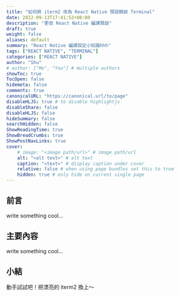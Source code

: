 ```yaml
---
title: "如何將 iterm2 改為 React Native 預設開啟 Terminal"
date: 2022-09-13T17:41:52+08:00
description: "更改 React Native 編譯預設"
draft: true
weight: false
aliases: default
summary: "React Native 編譯設定小知識hhh"
tags: ["REACT NATIVE", "TERMINAL"]
categories: ["REACT NATIVE"]
author: "Shu"
# author: ["Me", "You"] # multiple authors
showToc: true
TocOpen: false
hidemeta: false
comments: true
canonicalURL: "https://canonical.url/to/page"
disableHLJS: true # to disable highlightjs
disableShare: false
disableHLJS: false
hideSummary: false
searchHidden: false
ShowReadingTime: true
ShowBreadCrumbs: true
ShowPostNavLinks: true
cover:
    # image: "<image path/url>" # image path/url
    alt: "<alt text>" # alt text
    caption: "<text>" # display caption under cover
    relative: false # when using page bundles set this to true
    hidden: true # only hide on current single page
---
```


## 前言

write something cool...

## 主要內容

write something cool...

## 小結

動手試試吧！把漂亮的 iterm2 換上～
